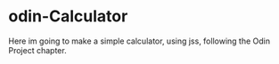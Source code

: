 # odin-Calculator
Here im going to make a simple calculator, using jss, following the Odin Project chapter.
